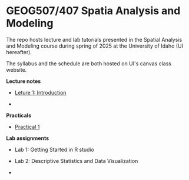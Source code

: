 # GEOG507/407 Spatia Analysis and Modeling

The repo hosts lecture and lab tutorials presented in the Spatial Analysis and Modeling course during spring of 2025 at the University of Idaho (UI hereafter).

The syllabus and the schedule are both hosted on UI's canvas class website.

**Lecture notes**

-   [Leture 1: Introduction](Lectures/Lecture1.html)

-   

**Practicals**

-   [Practical 1](Practicals/1_Practical.html)

**Lab assignments**

-   Lab 1: Getting Started in R studio

-   Lab 2: Descriptive Statistics and Data Visualization

-   
